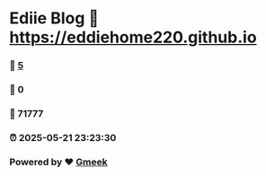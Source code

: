 # Ediie Blog :link: https://eddiehome220.github.io 
### :page_facing_up: [5](https://eddiehome220.github.io/tag.html) 
### :speech_balloon: 0 
### :hibiscus: 71777 
### :alarm_clock: 2025-05-21 23:23:30 
### Powered by :heart: [Gmeek](https://github.com/Meekdai/Gmeek)
